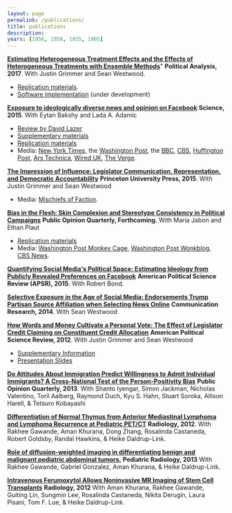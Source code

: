 ```yaml
---
layout: page
permalink: /publications/
title: publications
description: 
years: [1956, 1950, 1935, 1905]
---
```

[**Estimating Heterogeneous Treatment Effects and the Effects of
Heterogeneous Treatments with Ensemble
Methods**](https://www.cambridge.org/core/journals/political-analysis/article/estimating-heterogeneous-treatment-effects-and-the-effects-of-heterogeneous-treatments-with-ensemble-methods/C7E3EA00D0AD83429CBE73F4F0C6652C)"
**Political Analysis, 2017**. With Justin Grimmer and Sean Westwood.
- [Replication materials](https://dataverse.harvard.edu/dataset.xhtml?persistentId=doi:10.7910/DVN/BQMLQW).
- [Software implementation](https://github.com/SolomonMg/HetSL) (under development)

[**Exposure to ideologically diverse news and opinion on Facebook**](https://www.dropbox.com/s/s7asaz53z8q16lt/Science-2015-Bakshy-1130-2.pdf?raw=true)
**Science, 2015**. With Eytan Bakshy and Lada A. Adamic 
- [Review by David Lazer](http://science.sciencemag.org/content/348/6239/1090)
- [Supplementary materials](http://science.sciencemag.org/highwire/filestream/630053/field_highwire_adjunct_files/1/Bakshy-SM.revision.1.pdf)
- [Replication materials](http://dx.doi.org/10.7910/DVN/LDJ7MS) 
- Media: [New York Times](http://www.nytimes.com/2015/05/08/technology/facebook-study-disputes-theory-of-political-polarization-among-users.html?_r=0),
the [Washington Post](http://www.washingtonpost.com/news/energy-environment/wp/2015/05/07/facebook-study-says-its-mainly-your-fault-not-theirs-that-you-read-things-you-already-agree-with/), the [BBC](http://www.bbc.com/news/science-environment-32606724), [CBS](http://www.cbsnews.com/news/facebooks-news-feed-limits-your-world-view/), [Huffington Post](http://www.huffingtonpost.com/2015/05/12/facebook-study-polarization_n_7245192.html), [Ars Technica](http://arstechnica.com/science/2015/05/dont-just-blame-facebook-we-build-our-own-bubbles/), [Wired
UK](http://www.wired.co.uk/news/archive/2015-05/08/facebook-echo-chamber-study),
[The Verge](http://www.theverge.com/2015/5/7/8564795/facebook-online-opinion-filter-bubble-news-feed-study).

[**The Impression of Influence: Legislator Communication, Representation, and Democratic Accountability**](http://press.princeton.edu/titles/10399.html)
**Princeton University Press, 2015**. With Justin Grimmer and Sean
Westwood 
- Media: [Mischiefs of Faction](http://www.mischiefsoffaction.com/2015/01/its-frequency-not-size-compromise.html).

[**Bias in the Flesh: Skin Complexion and Stereotype Consistency in
Political Campaigns**](https://www.dropbox.com/s/et4rnj2duzsuhiq/HSVmetricsCampaignsDarknessPOQFINAL.pdf?raw=true)
**Public Opinion Quarterly, Forthcoming**. With Maria Jabon and Ethan
Plaut 
- [Replication materials](http://dx.doi.org/10.7910/DVN/F0NDJP)
- Media: [Washington Post Monkey Cage](https://www.washingtonpost.com/news/monkey-cage/wp/2016/01/11/what-color-is-obama-these-researchers-examined-reactions-when-his-skin-looks-darker/), [Washington Post Wonkblog](https://www.washingtonpost.com/news/wonk/wp/2015/12/29/obamas-skin-looks-a-little-different-in-these-gop-campaign-ads/),
[CBS News](http://www.cbsnews.com/news/study-2008-mccain-attack-ads-darkened-obama-skin-tone/).

[**Quantifying Social Media\'s Political Space: Estimating Ideology
from Publicly Revealed Preferences on Facebook**](https://www.dropbox.com/s/hoeqxex1a8ibhh0/EstimatingIdeologyFromFacebookPageLikes.pdf?raw=true)
**American Political Science Review (APSR), 2015**. With Robert Bond.

[**Selective Exposure in the Age of Social Media: Endorsements Trump
Partisan Source Affiliation when Selecting News
Online**](https://www.dropbox.com/s/0gwmw6ehq54k0i5/SocialNewsCommRes.pdf?raw=true)
**Communication Research, 2014**. With Sean Westwood 

[**How Words and Money Cultivate a Personal Vote: The Effect of Legislator Credit Claiming on Constituent Credit Allocation**](http://stanford.edu/~jgrimmer/cc.pdf)
**American Political Science Review, 2012**. With Justin Grimmer and Sean Westwood
- [Supplementary Information](http://stanford.edu/~jgrimmer/ccsup.pdf)
- [Presentation Slides](http://stanford.edu/~jgrimmer/ccpres.pdf) 

[**Do Attitudes About Immigration Predict Willingness to Admit Individual
Immigrants? A Cross-National Test of the Person-Positivity
Bias**](https://www.dropbox.com/s/5crzhtifzf969vk/POQCrossNationalImmigration.pdf?raw=true)
**Public Opinion Quarterly, 2013**. With Shanto Iyengar, Simon Jackman,
Nicholas Valentino, Toril Aalberg, Raymond Duch, Kyu S. Hahn, Stuart
Soroka, Allison Harell, & Tetsuro Kobayashi 

[**Differentiation of Normal Thymus from Anterior Mediastinal Lymphoma and Lymphoma Recurrence at Pediatric PET/CT**](http://pubs.rsna.org/doi/full/10.1148/radiol.11110715)
**Radiology, 2012**. With Rakhee Gawande, Aman Khurana, Dong Zhang,
Rosalinda Castaneda, Robert Goldsby, Randal Hawkins, & Heike
Daldrup-Link. 

[**Role of diffusion-weighted imaging in differentiating benign and malignant pediatric abdominal tumors.**](http://onlinelibrary.wiley.com/doi/10.1111/j.1467-9477.2011.00280.x/abstract)
**Pediatric Radiology, 2013** With Rakhee Gawande, Gabriel Gonzalez,
Aman Khurana, & Heike Daldrup-Link. 

[**Intravenous Ferumoxytol Allows Noninvasive MR Imaging of Stem Cell Transplants**](http://pubs.rsna.org/doi/full/10.1148/radiol.11110715)
**Radiology, 2012** With Aman Khurana, Rakhee Gawande, Guiting Lin,
Sungmin Lee, Rosalinda Castaneda, Nikita Derugin, Laura Pisani, Tom F.
Lue, & Heike Daldrup-Link.
